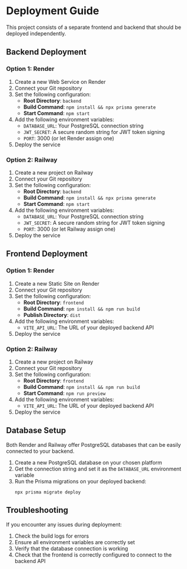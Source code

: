 # Deployment Guide

This project consists of a separate frontend and backend that should be deployed independently.

## Backend Deployment

### Option 1: Render

1. Create a new Web Service on Render
2. Connect your Git repository
3. Set the following configuration:
   - **Root Directory**: `backend`
   - **Build Command**: `npm install && npx prisma generate`
   - **Start Command**: `npm start`
4. Add the following environment variables:
   - `DATABASE_URL`: Your PostgreSQL connection string
   - `JWT_SECRET`: A secure random string for JWT token signing
   - `PORT`: 3000 (or let Render assign one)
5. Deploy the service

### Option 2: Railway

1. Create a new project on Railway
2. Connect your Git repository
3. Set the following configuration:
   - **Root Directory**: `backend`
   - **Build Command**: `npm install && npx prisma generate`
   - **Start Command**: `npm start`
4. Add the following environment variables:
   - `DATABASE_URL`: Your PostgreSQL connection string
   - `JWT_SECRET`: A secure random string for JWT token signing
   - `PORT`: 3000 (or let Railway assign one)
5. Deploy the service

## Frontend Deployment

### Option 1: Render

1. Create a new Static Site on Render
2. Connect your Git repository
3. Set the following configuration:
   - **Root Directory**: `frontend`
   - **Build Command**: `npm install && npm run build`
   - **Publish Directory**: `dist`
4. Add the following environment variables:
   - `VITE_API_URL`: The URL of your deployed backend API
5. Deploy the service

### Option 2: Railway

1. Create a new project on Railway
2. Connect your Git repository
3. Set the following configuration:
   - **Root Directory**: `frontend`
   - **Build Command**: `npm install && npm run build`
   - **Start Command**: `npm run preview`
4. Add the following environment variables:
   - `VITE_API_URL`: The URL of your deployed backend API
5. Deploy the service

## Database Setup

Both Render and Railway offer PostgreSQL databases that can be easily connected to your backend.

1. Create a new PostgreSQL database on your chosen platform
2. Get the connection string and set it as the `DATABASE_URL` environment variable
3. Run the Prisma migrations on your deployed backend:
   ```
   npx prisma migrate deploy
   ```

## Troubleshooting

If you encounter any issues during deployment:

1. Check the build logs for errors
2. Ensure all environment variables are correctly set
3. Verify that the database connection is working
4. Check that the frontend is correctly configured to connect to the backend API
